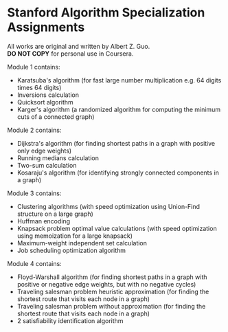 # Stanford Algorithm Specialization Assignments

All works are original and written by Albert Z. Guo. <br/>
**DO NOT COPY** for personal use in Coursera.

Module 1 contains:
* Karatsuba's algorithm (for fast large number multiplication e.g. 64 digits times 64 digits)
* Inversions calculation
* Quicksort algorithm
* Karger's algorithm (a randomized algorithm for computing the minimum cuts of a connected graph)

Module 2 contains:
* Dijkstra's algorithm (for finding shortest paths in a graph with positive only edge weights)
* Running medians calculation
* Two-sum calculation
* Kosaraju's algorithm (for identifying strongly connected components in a graph) 

Module 3 contains:
* Clustering algorithms (with speed optimization using Union-Find structure on a large graph)
* Huffman encoding
* Knapsack problem optimal value calculations (with speed optimization using memoization for a large knapsack)
* Maximum-weight independent set calculation
* Job scheduling optimization algorithm

Module 4 contains:
* Floyd-Warshall algorithm (for finding shortest paths in a graph with positive or negative edge weights, but with no negative cycles)
* Traveling salesman problem heuristic approximation (for finding the shortest route that visits each node in a graph)
* Traveling salesman problem without approximation (for finding the shortest route that visits each node in a graph)
* 2 satisfiability identification algorithm
